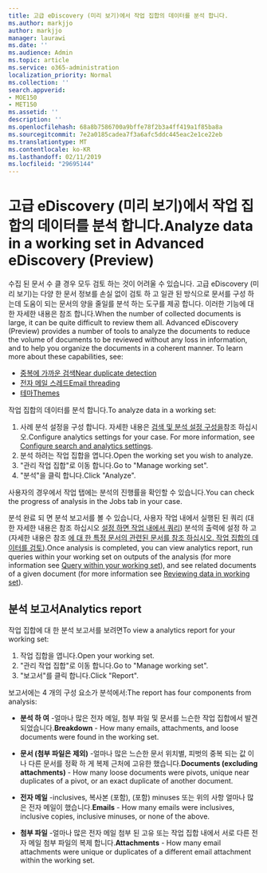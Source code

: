 ```yaml
---
title: 고급 eDiscovery (미리 보기)에서 작업 집합의 데이터를 분석 합니다.
ms.author: markjjo
author: markjjo
manager: laurawi
ms.date: ''
ms.audience: Admin
ms.topic: article
ms.service: o365-administration
localization_priority: Normal
ms.collection: ''
search.appverid:
- MOE150
- MET150
ms.assetid: ''
description: ''
ms.openlocfilehash: 68a8b7586700a9bffe78f2b3a4ff419a1f85ba8a
ms.sourcegitcommit: 7e2a0185cadea7f3a6afc5ddc445eac2e1ce22eb
ms.translationtype: MT
ms.contentlocale: ko-KR
ms.lasthandoff: 02/11/2019
ms.locfileid: "29695144"
---
```

# <a name="analyze-data-in-a-working-set-in-advanced-ediscovery-preview"></a><span data-ttu-id="e9aee-102">고급 eDiscovery (미리 보기)에서 작업 집합의 데이터를 분석 합니다.</span><span class="sxs-lookup"><span data-stu-id="e9aee-102">Analyze data in a working set in Advanced eDiscovery (Preview)</span></span>

<span data-ttu-id="e9aee-p101">수집 된 문서 수 클 경우 모두 검토 하는 것이 어려울 수 있습니다. 고급 eDiscovery (미리 보기)는 다양 한 문서 정보를 손실 없이 검토 하 고 일관 된 방식으로 문서를 구성 하는데 도움이 되는 문서의 양을 줄일를 분석 하는 도구를 제공 합니다. 이러한 기능에 대 한 자세한 내용은 참조 합니다.</span><span class="sxs-lookup"><span data-stu-id="e9aee-p101">When the number of collected documents is large, it can be quite difficult to review them all. Advanced eDiscovery (Preview) provides a number of tools to analyze the documents to reduce the volume of documents to be reviewed without any loss in information, and to help you organize the documents in a coherent manner. To learn more about these capabilities, see:</span></span>

- [<span data-ttu-id="e9aee-106">중복에 가까운 검색</span><span class="sxs-lookup"><span data-stu-id="e9aee-106">Near duplicate detection</span></span>](near-duplicates.md)
- [<span data-ttu-id="e9aee-107">전자 메일 스레드</span><span class="sxs-lookup"><span data-stu-id="e9aee-107">Email threading</span></span>](email-threading.md)
- [<span data-ttu-id="e9aee-108">테마</span><span class="sxs-lookup"><span data-stu-id="e9aee-108">Themes</span></span>](themes.md)

<span data-ttu-id="e9aee-109">작업 집합의 데이터를 분석 합니다.</span><span class="sxs-lookup"><span data-stu-id="e9aee-109">To analyze data in a working set:</span></span>

1. <span data-ttu-id="e9aee-p102">사례 분석 설정을 구성 합니다. 자세한 내용은 [검색 및 분석 설정 구성을](configure-search-analytics-settings.md)참조 하십시오.</span><span class="sxs-lookup"><span data-stu-id="e9aee-p102">Configure analytics settings for your case. For more information, see [Configure search and analytics settings](configure-search-analytics-settings.md).</span></span>
2. <span data-ttu-id="e9aee-112">분석 하려는 작업 집합을 엽니다.</span><span class="sxs-lookup"><span data-stu-id="e9aee-112">Open the working set you wish to analyze.</span></span>
3. <span data-ttu-id="e9aee-113">"관리 작업 집합"로 이동 합니다.</span><span class="sxs-lookup"><span data-stu-id="e9aee-113">Go to "Manage working set".</span></span>
4. <span data-ttu-id="e9aee-114">"분석"을 클릭 합니다.</span><span class="sxs-lookup"><span data-stu-id="e9aee-114">Click "Analyze".</span></span>

<span data-ttu-id="e9aee-115">사용자의 경우에서 작업 탭에는 분석의 진행률을 확인할 수 있습니다.</span><span class="sxs-lookup"><span data-stu-id="e9aee-115">You can check the progress of analysis in the Jobs tab in your case.</span></span>

 <span data-ttu-id="e9aee-116">분석 완료 되 면 분석 보고서를 볼 수 있습니다, 사용자 작업 내에서 실행된 된 쿼리 (대 한 자세한 내용은 참조 하십시오 [설정 하면 작업 내에서 쿼리](working-set-search.md)) 분석의 출력에 설정 하 고 (자세한 내용은 참조 [에 대 한 특정 문서의 관련된 문서를 참조 하십시오. 작업 집합의 데이터를 검토](reviewing-data-in-working-set.md)).</span><span class="sxs-lookup"><span data-stu-id="e9aee-116">Once analysis is completed, you can view analytics report, run queries within your working set on outputs of the analysis (for more information see [Query within your working set](working-set-search.md)), and see related documents of a given document (for more information see [Reviewing data in working set](reviewing-data-in-working-set.md)).</span></span>

## <a name="analytics-report"></a><span data-ttu-id="e9aee-117">분석 보고서</span><span class="sxs-lookup"><span data-stu-id="e9aee-117">Analytics report</span></span>

<span data-ttu-id="e9aee-118">작업 집합에 대 한 분석 보고서를 보려면</span><span class="sxs-lookup"><span data-stu-id="e9aee-118">To view a analytics report for your working set:</span></span>

1. <span data-ttu-id="e9aee-119">작업 집합을 엽니다.</span><span class="sxs-lookup"><span data-stu-id="e9aee-119">Open your working set.</span></span>
2. <span data-ttu-id="e9aee-120">"관리 작업 집합"로 이동 합니다.</span><span class="sxs-lookup"><span data-stu-id="e9aee-120">Go to "Manage working set".</span></span>
3. <span data-ttu-id="e9aee-121">"보고서"를 클릭 합니다.</span><span class="sxs-lookup"><span data-stu-id="e9aee-121">Click "Report".</span></span>

<span data-ttu-id="e9aee-122">보고서에는 4 개의 구성 요소가 분석에서:</span><span class="sxs-lookup"><span data-stu-id="e9aee-122">The report has four components from analysis:</span></span>

- <span data-ttu-id="e9aee-123">**분석 하 여** -얼마나 많은 전자 메일, 첨부 파일 및 문서를 느슨한 작업 집합에서 발견 되었습니다.</span><span class="sxs-lookup"><span data-stu-id="e9aee-123">**Breakdown** - How many emails, attachments, and loose documents were found in the working set.</span></span>

- <span data-ttu-id="e9aee-124">**문서 (첨부 파일은 제외)** -얼마나 많은 느슨한 문서 위치별, 피벗의 중복 되는 값 이나 다른 문서를 정확 하 게 복제 근처에 고유한 했습니다.</span><span class="sxs-lookup"><span data-stu-id="e9aee-124">**Documents (excluding attachments)** - How many loose documents were pivots, unique near duplicates of a pivot, or an exact duplicate of another document.</span></span>

- <span data-ttu-id="e9aee-125">**전자 메일** -inclusives, 복사본 (포함), (포함) minuses 또는 위의 사항 얼마나 많은 전자 메일이 했습니다.</span><span class="sxs-lookup"><span data-stu-id="e9aee-125">**Emails** - How many emails were inclusives, inclusive copies, inclusive minuses, or none of the above.</span></span>

- <span data-ttu-id="e9aee-126">**첨부 파일** -얼마나 많은 전자 메일 첨부 된 고유 또는 작업 집합 내에서 서로 다른 전자 메일 첨부 파일의 복제 합니다.</span><span class="sxs-lookup"><span data-stu-id="e9aee-126">**Attachments** - How many email attachments were unique or duplicates of a different email attachment within the working set.</span></span>